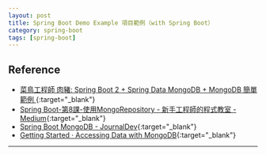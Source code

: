 ```yaml
---
layout: post
title: Spring Boot Demo Example 項目範例（with Spring Boot）
category: spring-boot
tags: [spring-boot]
---
```


## Reference

- [菜鳥工程師 肉豬: Spring Boot 2 + Spring Data MongoDB + MongoDB 簡單範例 ](https://matthung0807.blogspot.com/2019/08/spring-boot-2-spring-data-mongodb.html){:target="_blank"}
- [Spring Boot-第8課-使用MongoRepository - 新手工程師的程式教室 - Medium](https://bit.ly/378cCfb){:target="_blank"}
- [Spring Boot MongoDB - JournalDev](https://www.journaldev.com/18156/spring-boot-mongodb){:target="_blank"}
- [Getting Started · Accessing Data with MongoDB](https://spring.io/guides/gs/accessing-data-mongodb/){:target="_blank"}

---